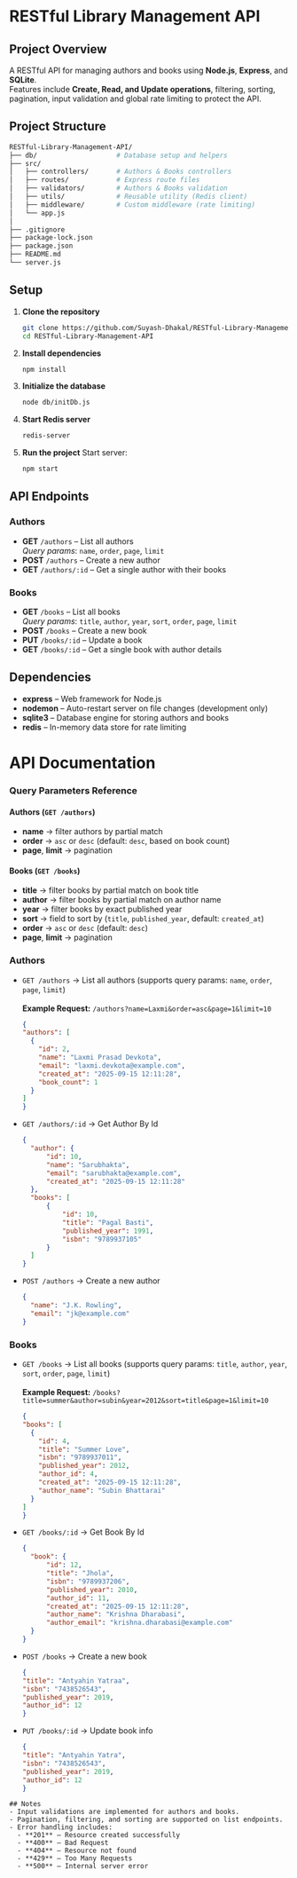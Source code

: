 # RESTful Library Management API

## Project Overview
A RESTful API for managing authors and books using **Node.js**, **Express**, and **SQLite**.  
Features include **Create, Read, and Update operations**, filtering, sorting, pagination, input validation and global rate limiting to protect the API.

## Project Structure
```bash
RESTful-Library-Management-API/
├── db/                    # Database setup and helpers          
├── src/
│   ├── controllers/       # Authors & Books controllers
│   ├── routes/            # Express route files
│   ├── validators/        # Authors & Books validation
│   ├── utils/             # Reusable utility (Redis client)
│   ├── middleware/        # Custom middleware (rate limiting)
│   └── app.js
│
├── .gitignore
├── package-lock.json
├── package.json
├── README.md
└── server.js
```
## Setup

1. **Clone the repository**
   ```bash
   git clone https://github.com/Suyash-Dhakal/RESTful-Library-Management-API.git
   cd RESTful-Library-Management-API
   ```

2. **Install dependencies**
   ```bash
   npm install
   ```

3. **Initialize the database**
   ```bash
   node db/initDb.js
   ```

4. **Start Redis server**
     ```bash
     redis-server
     ```
4. **Run the project**
   Start server:
     ```bash
     npm start
     ```


## API Endpoints

### Authors
- **GET** `/authors` – List all authors  
  _Query params_: `name`, `order`, `page`, `limit`
- **POST** `/authors` – Create a new author
- **GET** `/authors/:id` – Get a single author with their books

### Books
- **GET** `/books` – List all books  
  _Query params_: `title`, `author`, `year`, `sort`, `order`, `page`, `limit`
- **POST** `/books` – Create a new book
- **PUT** `/books/:id` – Update a book
- **GET** `/books/:id` – Get a single book with author details

## Dependencies
- **express** – Web framework for Node.js  
- **nodemon** – Auto-restart server on file changes (development only)  
- **sqlite3** – Database engine for storing authors and books 
- **redis** – In-memory data store for rate limiting 

# API Documentation

### Query Parameters Reference

#### Authors (`GET /authors`)
- **name** → filter authors by partial match   
- **order** → `asc` or `desc` (default: `desc`, based on book count)
- **page**, **limit** → pagination

#### Books (`GET /books`)
- **title** → filter books by partial match on book title
- **author** → filter books by partial match on author name  
- **year** → filter books by exact published year  
- **sort** → field to sort by (`title`, `published_year`, default: `created_at`)  
- **order** → `asc` or `desc` (default: `desc`)  
- **page**, **limit** → pagination

### Authors
- `GET /authors` → List all authors (supports query params: `name`, `order`, `page`, `limit`)<br><br>
**Example Request:**
`/authors?name=Laxmi&order=asc&page=1&limit=10`
  ```json
  {
  "authors": [
    {
      "id": 2,
      "name": "Laxmi Prasad Devkota",
      "email": "laxmi.devkota@example.com",
      "created_at": "2025-09-15 12:11:28",
      "book_count": 1
    }
  ]
  }

- `GET /authors/:id` → Get Author By Id  
  ```json
  {
    "author": {
        "id": 10,
        "name": "Sarubhakta",
        "email": "sarubhakta@example.com",
        "created_at": "2025-09-15 12:11:28"
    },
    "books": [
        {
            "id": 10,
            "title": "Pagal Basti",
            "published_year": 1991,
            "isbn": "9789937105"
        }
    ]
  }

- `POST /authors` → Create a new author  
  ```json
  {
    "name": "J.K. Rowling",
    "email": "jk@example.com"
  }

### Books
- `GET /books` → List all books (supports query params: `title`, `author`, `year`, `sort`, `order`, `page`, `limit`)<br><br>
**Example Request:**
`/books?title=summer&author=subin&year=2012&sort=title&page=1&limit=10`

  ```json
  {
  "books": [
    {
      "id": 4,
      "title": "Summer Love",
      "isbn": "9789937011",
      "published_year": 2012,
      "author_id": 4,
      "created_at": "2025-09-15 12:11:28",
      "author_name": "Subin Bhattarai"
    }
  ]
  }

- `GET /books/:id` → Get Book By Id  
  ```json
  {
    "book": {
        "id": 12,
        "title": "Jhola",
        "isbn": "9789937206",
        "published_year": 2010,
        "author_id": 11,
        "created_at": "2025-09-15 12:11:28",
        "author_name": "Krishna Dharabasi",
        "author_email": "krishna.dharabasi@example.com"
    }
  }

- `POST /books` → Create a new book  
  ```json
  {
  "title": "Antyahin Yatraa",
  "isbn": "7438526543",
  "published_year": 2019,
  "author_id": 12
  }

- `PUT /books/:id` → Update book info  
  ```json
  {
  "title": "Antyahin Yatra",
  "isbn": "7438526543",
  "published_year": 2019,
  "author_id": 12
  }
```  
## Notes
- Input validations are implemented for authors and books.  
- Pagination, filtering, and sorting are supported on list endpoints.  
- Error handling includes:
  - **201** – Resource created successfully
  - **400** – Bad Request 
  - **404** – Resource not found 
  - **429** – Too Many Requests   
  - **500** – Internal server error